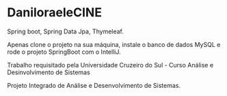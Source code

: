 # DaniloraeleCINE
Spring boot, Spring Data Jpa, Thymeleaf.

Apenas clone o projeto na sua máquina, instale o banco de dados MySQL e rode o projeto SpringBoot com o IntelliJ.

Trabalho requisitado pela Universidade Cruzeiro do Sul - Curso Análise e Desinvolvimento de Sistemas

Projeto Integrado de Análise e Desenvolvimento de Sistemas.
